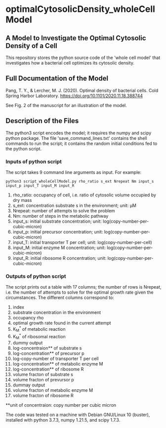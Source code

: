 # optimalCytosolicDensity_wholeCellModel

## A Model to Investigate the Optimal Cytosolic Density of a Cell

This repository stores the python source code of the 'whole cell model' that investigates how a bacterial cell optimizes its cytosolic density.

## Full Documentation of the Model

Pang, T. Y., & Lercher, M. J. (2020). Optimal density of bacterial cells. Cold Spring Harbor Laboratory. https://doi.org/10.1101/2020.11.18.388744

See Fig. 2 of the manuscript for an illustration of the model.

## Description of the Files

The python3 script encodes the model; it requires the numpy and scipy python package. The file 'save_command_lines.txt' contains the shell commands to run the script; it contains the random initial conditions fed to the python script.

### Inputs of python script

The script takes 9 command line arguments as input. For example:
```shell 
python3 script_wholeCellModel.py rho_ratio s_ext Nrepeat Nm input_s input_p input_T input_M input_R
```
1. rho_ratio: occupancy of cell, i.e. ratio of cytosolic volume occupied by dry mass
2. s_ext: concentration substrate s in the environment; unit: µM
3. Nrepeat: number of attempts to solve the problem
4. Nm: number of steps in the metabolic pathway
5. input_s: initial substrate concentration; unit: log(copy-number-per-cubic-micron)
6. input_p: initial precursor concentration; unit: log(copy-number-per-cubic-micron)
7. input_T: initial transporter T per cell; unit: log(copy-number-per-cell)
8. input_M: initial enzyme M concentration; unit: log(copy-number-per-cubic-micron)
9. input_R: initial ribosome R concentration; unit: log(copy-number-per-cubic-micron)

### Outputs of python script

The script prints out a table with 17 columns; the number of rows is Nrepeat, i.e. the number of attempts to solve for the optimal growth rate given the circumstances. The different columns correspond to: 
1. index
2. substrate concentration in the environment
3. occupancy rho
4. optimal growth rate found in the current attempt
5. K<sub>M</sub><sup>*</sup> of metabolic reaction
6. K<sub>M</sub><sup>*</sup> of ribosomal reaction
7. dummy output
8. log-concentraion** of substrate s
9. log-concentration** of precursor p
10. log-copy-number of transporter T per cell
11. log-concentration** of metabolic enzyme M
12. log-concentration** of ribosome R
13. volume fracton of substrate s
14. volume fracton of prevursor p
15. dummay output
16. volume fracton of metabolic enzyme M
17. volume fracton of ribosome R

**unit of concentraion: copy number per cubic micron

The code was tested on a machine with Debian GNU/Linux 10 (buster), installed with python 3.7.3, numpy 1.21.5, and scipy 1.7.3.
